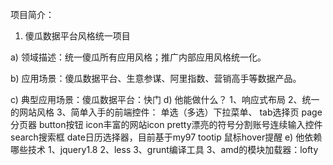 项目简介：

1)    傻瓜数据平台风格统一项目

a)    领域描述：统一傻瓜所有应用风格；推广内部应用风格统一化。

b)    应用场景：傻瓜数据平台、生意参谋、阿里指数、营销高手等数据产品。

c)    典型应用场景：傻瓜数据平台：快门
d)	  他能做什么？
	  1、响应式布局
	  2、统一的网站风格
	  3、简单入手的前端控件：
	  单选（多选）下拉菜单、
	  tab选择页
	  page分页器
	  button按钮
	  icon丰富的网站icon
	  pretty漂亮的符号分割账号连续输入控件
	  search搜索框
	  date日历选择器，目前基于my97
	  tootip 鼠标hover提醒
e)    他依赖哪些技术
      1、jquery1.8
	  2、less
	  3、grunt编译工具
	  3、amd的模块加载器：lofty
	  
